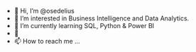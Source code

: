 - 👋 Hi, I’m @osedelius
- 👀 I’m interested in Business Intelligence and Data Analytics.
- 🌱 I’m currently learning SQL, Python & Power BI
- 💞️
- 📫 How to reach me ...

<!---
osedelius/osedelius is a ✨ special ✨ repository because its `README.md` (this file) appears on your GitHub profile.
You can click the Preview link to take a look at your changes.
--->
